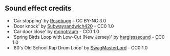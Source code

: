 ## Sound effect credits

- 'Car stopping' by [Rosebugg](https://freesound.org/people/Rosebugg/) - CC BY-NC 3.0
- 'Door knock' by [Subwaysandwich420](https://freesound.org/people/SubwaySandwitch420/) - CC0 1.0
- 'Car door close' by [monotraum](https://freesound.org/people/monotraum/) - CC0 1.0
- 'Spring Birds Loop with Low-Cut (New Jersey)' by [hargissssound](https://freesound.org/people/hargissssound/) - CC0 1.0
- '80's Old School Rap Drum Loop' by [SwagMasterLord](https://freesound.org/people/SwagMasterLord/) - CC0 1.0
